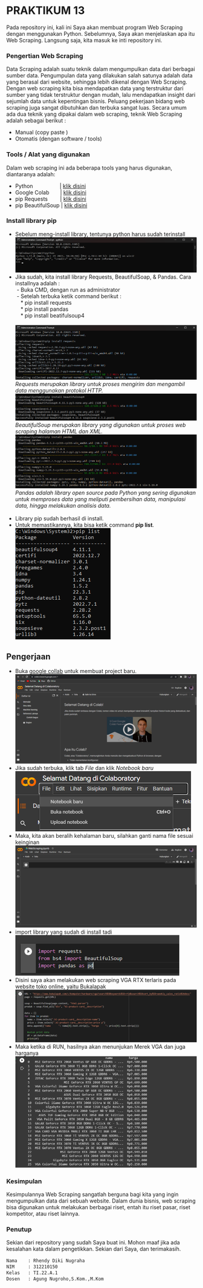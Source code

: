 # PRAKTIKUM 13
Pada repository ini, kali ini Saya akan membuat program Web Scraping dengan menggunakan Python. Sebelumnya, Saya akan menjelaskan apa itu Web Scraping. 
Langsung saja, kita masuk ke inti repository ini.<br/>

### Pengertian Web Scraping<br/>
Data Scraping adalah suatu teknik dalam mengumpulkan data dari berbagai sumber data. Pengumpulan data yang dilakukan salah satunya adalah data yang berasal dari website, 
sehingga lebih dikenal dengan Web Scraping. Dengan web scraping kita bisa mendapatkan data yang terstruktur dari sumber yang tidak terstruktur dengan mudah, lalu mendapatkan insight dari
sejumlah data untuk kepentingan bisnis. Peluang pekerjaan bidang web scraping juga sangat dibutuhkan dan terbuka sangat luas. Secara umum ada dua teknik yang dipakai dalam web scraping, teknik Web Scraping adalah sebagai berikut :
- Manual (copy paste )
- Otomatis (dengan software / tools)
### Tools / Alat yang digunakan<br/>
Dalam web scraping ini ada beberapa tools yang harus digunakan, diantaranya adalah:<br/>
- Python&emsp;&emsp;&emsp;&emsp;&nbsp;&ensp; | [klik disini](https://www.python.org/)
- Google Colab&emsp;&nbsp;&ensp; | [klik disini](https://colab.research.google.com/)
- pip Requests&emsp;&nbsp;&ensp;&nbsp; | [klik disini](https://pypi.org/project/requests/)
- pip BeautifulSoup | [klik disini](https://pypi.org/project/beautifulsoup4/)

### Install library pip
- Sebelum meng-install library, tentunya python harus sudah terinstall<br/>
![img.ss](Screenshots/ss1.png)
- Jika sudah, kita install library Requests, BeautifulSoap, & Pandas. Cara installnya adalah :<br/>
&nbsp;- Buka CMD, dengan run as administrator<br/>
&nbsp;- Setelah terbuka ketik command berikut :<br/>
&emsp;* pip install requests<br/>
&emsp;* pip install pandas<br/>
&emsp;* pip install beatifulsoup4<br/><br/>
![img.ss](Screenshots/ss3.png)
*Requests merupakan library untuk proses mengirim dan mengambil data menggunakan protokol HTTP.*
![img.ss](Screenshots/ss4.png)
*BeautifulSoup merupakan library yang digunakan untuk proses web scraping halaman HTML dan XML.*
![img.ss](Screenshots/ss4.1.png)
*Pandas adalah library open source pada Python yang sering digunakan untuk memproses data yang meliputi pembersihan data, manipulasi data, hingga melakukan analisis data.*<br/><br/>
- Library pip sudah berhasil di install.
- Untuk memastikannya, kita bisa ketik command **pip list**.<br/>
![img.ss](Screenshots/ss5.png)

## Pengerjaan
- Buka [google collab](https://colab.research.google.com/) untuk membuat project baru.
![img.ss](Screenshots/ss2.png)
- Jika sudah terbuka, klik tab *File* dan klik *Notebook baru*<br/>
![img.ss](Screenshots/ss6.png)
- Maka, kita akan beralih kehalaman baru, silahkan ganti nama file sesuai keinginan<br/>
![img.ss](Screenshots/ss7.png)
- import library yang sudah di install tadi
![img.ss](Screenshots/ss8.png)
- Disini saya akan melakukan web scraping VGA RTX terlaris pada website toko online, yaitu Bukalapak
![img.ss](Screenshots/ss9.png)
- Maka ketika di RUN, hasilnya akan menunjukan Merek VGA dan juga harganya
![img.ss](Screenshots/ss10.png)

### Kesimpulan
Kesimpulannya Web Scraping sangatlah berguna bagi kita yang ingin mengumpulkan data dari sebuah website. 
Dalam dunia bisnis, web scraping bisa digunakan untuk melakukan berbagai riset, entah itu riset pasar, riset kompetitor, atau riset lainnya.

### Penutup
Sekian dari repository yang sudah Saya buat ini. Mohon maaf jika ada kesalahan kata dalam pengetikkan. Sekian dari Saya, dan terimakasih.

```
Nama 	: Rhendy Diki Nugraha
NIM	    : 312210150
Kelas	: TI.22.A.1
Dosen 	: Agung Nugroho,S.Kom.,M.Kom
```